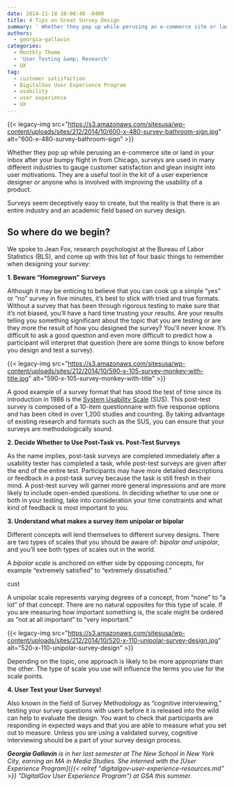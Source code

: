 ```yaml
---
date: 2014-11-10 10:00:40 -0400
title: 4 Tips on Great Survey Design
summary: ' Whether they pop up while perusing an e-commerce site or land in your inbox after your bumpy flight in from Chicago, surveys are used in many different industries to gauge customer satisfaction and glean insight into user motivations. They are a useful tool in the kit of a user experience designer or anyone'
authors:
  - georgia-gallavin
categories:
  - Monthly Theme
  - 'User Testing &amp; Research'
  - UX
tag:
  - customer satisfaction
  - DigitalGov User Experience Program
  - usability
  - user experience
  - UX
---
```


{{< legacy-img src="https://s3.amazonaws.com/sitesusa/wp-content/uploads/sites/212/2014/10/600-x-480-survey-bathroom-sign.jpg" alt="600-x-480-survey-bathroom-sign" >}}

Whether they pop up while perusing an e-commerce site or land in your inbox after your bumpy flight in from Chicago, surveys are used in many different industries to gauge customer satisfaction and glean insight into user motivations. They are a useful tool in the kit of a user experience designer or anyone who is involved with improving the usability of a product.

Surveys seem deceptively easy to create, but the reality is that there is an entire industry and an academic field based on survey design.

## So where do we begin?

We spoke to Jean Fox, research psychologist at the Bureau of Labor Statistics (BLS), and come up with this list of four basic things to remember when designing your survey:

**1. Beware “Homegrown” Surveys**
  
Although it may be enticing to believe that you can cook up a simple “yes” or “no” survey in five minutes, it’s best to stick with tried and true formats. Without a survey that has been through rigorous testing to make sure that it’s not biased, you’ll have a hard time trusting your results. Are your results telling you something significant about the topic that you are testing or are they more the result of how you designed the survey? You’ll never know. It’s difficult to ask a good question and even more difficult to predict how a participant will interpret that question (here are some things to know before you design and test a survey).

{{< legacy-img src="https://s3.amazonaws.com/sitesusa/wp-content/uploads/sites/212/2014/10/590-x-105-survey-monkey-with-title.jpg" alt="590-x-105-survey-monkey-with-title" >}}

A good example of a survey format that has stood the test of time since its introduction in 1986 is the [System Usability Scale](http://www.usability.gov/how-to-and-tools/methods/system-usability-scale.html "System Usability Scale") (SUS). This post-test survey is composed of a 10-item questionnaire with five response options and has been cited in over 1,200 studies and counting. By taking advantage of existing research and formats such as the SUS, you can ensure that your surveys are methodologically sound.

**2. Decide Whether to Use Post-Task vs. Post-Test Surveys**
  
As the name implies, post-task surveys are completed immediately after a usability tester has completed a task, while post-test surveys are given after the end of the entire test. Participants may have more detailed descriptions or feedback in a post-task survey because the task is still fresh in their mind. A post-test survey will garner more general impressions and are more likely to include open-ended questions. In deciding whether to use one or both in your testing, take into consideration your time constraints and what kind of feedback is most important to you.

**3. Understand what makes a survey item unipolar or bipolar**
  
Different concepts will lend themselves to different survey designs. There are two types of scales that you should be aware of: _bipolar and unipolar_, and you’ll see both types of scales out in the world.

A _bipolar scale_ is anchored on either side by opposing concepts, for example “extremely satisfied” to “extremely dissatisfied.”

cust

A unipolar scale represents varying degrees of a concept, from &#8220;none&#8221; to &#8220;a lot&#8221; of that concept. There are no natural opposites for this type of scale. If you are measuring how important something is, the scale might be ordered as “not at all important” to “very important.&#8221;

{{< legacy-img src="https://s3.amazonaws.com/sitesusa/wp-content/uploads/sites/212/2014/10/520-x-110-unipolar-survey-design.jpg" alt="520-x-110-unipolar-survey-design" >}}

Depending on the topic, one approach is likely to be more appropriate than the other. The type of scale you use will influence the terms you use for the scale points.

**4. User Test your User Surveys!**
  
Also known in the field of Survey Methodology as “cognitive interviewing,” testing your survey questions with users before it is released into the wild can help to evaluate the design. You want to check that participants are responding in expected ways and that you are able to measure what you set out to measure. Unless you are using a validated survey, cognitive interviewing should be a part of your survey design process.

_**Georgia Gallavin** is in her last semester at The New School in New York City, earning an MA in Media Studies. She interned with the [User Experience Program]({{< relref "digitalgov-user-experience-resources.md" >}} "DigitalGov User Experience Program") at GSA this summer._